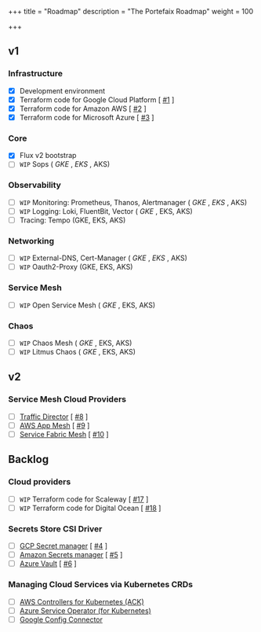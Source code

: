 +++
title = "Roadmap"
description = "The Portefaix Roadmap"
weight = 100

+++

## v1

### Infrastructure

- [x] Development environment</span>
- [x] Terraform code for Google Cloud Platform</span> [ [#1](https://github.com/portefaix/portefaix/issues/1) ]
- [x] Terraform code for Amazon AWS</span> [ [#2](https://github.com/portefaix/portefaix/issues/2) ]
- [x] Terraform code for Microsoft Azure</span> [ [#3](https://github.com/portefaix/portefaix/issues/3) ]

### Core

- [x] Flux v2 bootstrap</span>
- [ ] `WIP` Sops (<i class="fas fa-check"> GKE </i>, <i class="fas fa-check"> EKS </i>, AKS)

### Observability

- [ ] `WIP` Monitoring: Prometheus, Thanos, Alertmanager (<i class="fas fa-check"> GKE </i>, <i class="fas fa-check"> EKS </i>, AKS)
- [ ] `WIP` Logging: Loki, FluentBit, Vector (<i class="fas fa-check"> GKE </i>, EKS, AKS)
- [ ] Tracing: Tempo (GKE, EKS, AKS)

### Networking

- [ ] `WIP` External-DNS, Cert-Manager (<i class="fas fa-check"> GKE </i>, <i class="fas fa-check"> EKS </i>, AKS)
- [ ] `WIP` Oauth2-Proxy (GKE, EKS, AKS)

### Service Mesh

- [ ] `WIP` Open Service Mesh (<i class="fas fa-check"> GKE </i>, EKS, AKS)

### Chaos

- [ ] `WIP` Chaos Mesh (<i class="fas fa-check"> GKE </i>, EKS, AKS)
- [ ] `WIP` Litmus Chaos (<i class="fas fa-check"> GKE </i>, EKS, AKS)

## v2

### Service Mesh Cloud Providers

- [ ] [Traffic Director](https://cloud.google.com/traffic-director/) [ [#8](https://github.com/portefaix/portefaix/issues/8) ]
- [ ] [AWS App Mesh](https://aws.amazon.com/fr/app-mesh/) [ [#9](https://github.com/portefaix/portefaix/issues/9) ]
- [ ] [Service Fabric Mesh](https://docs.microsoft.com/en-us/azure/service-fabric-mesh/) [ [#10](https://github.com/portefaix/portefaix/issues/10) ]

## Backlog

### Cloud providers

- [ ] `WIP` Terraform code for Scaleway</span> [ [#17](https://github.com/portefaix/portefaix/issues/17) ]
- [ ] `WIP` Terraform code for Digital Ocean</span> [ [#18](https://github.com/portefaix/portefaix/issues/18) ]

### Secrets Store CSI Driver

- [ ] [GCP Secret manager](https://github.com/GoogleCloudPlatform/secrets-store-csi-driver-provider-gcp) [ [#4](https://github.com/portefaix/portefaix/issues/4) ]
- [ ] [Amazon Secrets manager](https://github.com/aws/containers-roadmap/issues/895) [ [#5](https://github.com/portefaix/portefaix/issues/5) ]
- [ ] [Azure Vault](https://github.com/Azure/secrets-store-csi-driver-provider-azure) [ [#6](https://github.com/portefaix/portefaix/issues/6) ]

### Managing Cloud Services via Kubernetes CRDs

- [ ] [AWS Controllers for Kubernetes (ACK)](https://github.com/aws/aws-controllers-k8s)
- [ ] [Azure Service Operator (for Kubernetes)](https://github.com/Azure/azure-service-operator)
- [ ] [Google Config Connector](https://cloud.google.com/config-connector/docs/overview)
